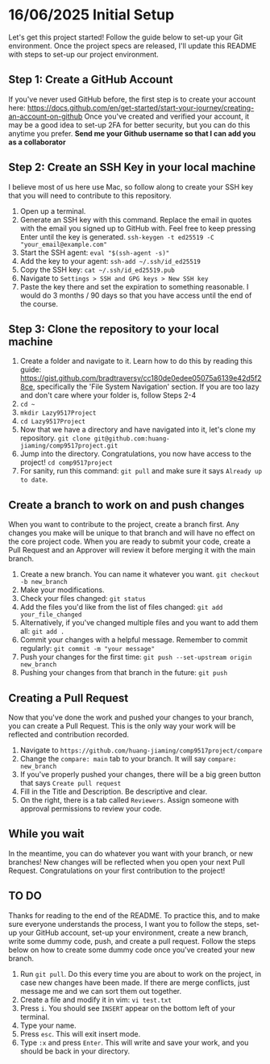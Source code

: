# 16/06/2025 Initial Setup

Let's get this project started! Follow the guide below to set-up your Git environment.
Once the project specs are released, I'll update this README with steps to set-up our project environment.

## Step 1: Create a GitHub Account
If you've never used GitHub before, the first step is to create your account here: https://docs.github.com/en/get-started/start-your-journey/creating-an-account-on-github 
Once you've created and verified your account, it may be a good idea to set-up 2FA for better security, but you can do this anytime you prefer.
**Send me your Github username so that I can add you as a collaborator**

## Step 2: Create an SSH Key in your local machine
I believe most of us here use Mac, so follow along to create your SSH key that you will need to contribute to this repository.
1. Open up a terminal.
2. Generate an SSH key with this command. Replace the email in quotes with the email you signed up to GitHub with. Feel free to keep pressing Enter until the key is generated. `ssh-keygen -t ed25519 -C "your_email@example.com"`
3. Start the SSH agent: `eval "$(ssh-agent -s)"`
4. Add the key to your agent: `ssh-add ~/.ssh/id_ed25519`
5. Copy the SSH key: `cat ~/.ssh/id_ed25519.pub`
6. Navigate to `Settings > SSH and GPG keys > New SSH key`
7. Paste the key there and set the expiration to something reasonable. I would do 3 months / 90 days so that you have access until the end of the course.

## Step 3: Clone the repository to your local machine
1. Create a folder and navigate to it. Learn how to do this by reading this guide: https://gist.github.com/bradtraversy/cc180de0edee05075a6139e42d5f28ce, specifically the 'File System Navigation' section. If you are too lazy and don't care where your folder is, follow Steps 2-4
2. `cd ~`
3. `mkdir Lazy9517Project`
4. `cd Lazy9517Project`
5. Now that we have a directory and have navigated into it, let's clone my repository. `git clone git@github.com:huang-jiaming/comp9517project.git`
6. Jump into the directory. Congratulations, you now have access to the project! `cd comp9517project`
7. For sanity, run this command: `git pull` and make sure it says `Already up to date`.

## Create a branch to work on and push changes
When you want to contribute to the project, create a branch first. Any changes you make will be unique to that branch and will have no effect on the core project code. When you are ready to submit your code, create a Pull Request and an Approver will review it before merging it with the main branch.
1. Create a new branch. You can name it whatever you want. `git checkout -b new_branch`
2. Make your modifications.
3. Check your files changed: `git status`
4. Add the files you'd like from the list of files changed: `git add your_file_changed`
5. Alternatively, if you've changed multiple files and you want to add them all: `git add .`
6. Commit your changes with a helpful message. Remember to commit regularly: `git commit -m "your message"`
7. Push your changes for the first time: `git push --set-upstream origin new_branch`
8. Pushing your changes from that branch in the future: `git push`

## Creating a Pull Request
Now that you've done the work and pushed your changes to your branch, you can create a Pull Request. This is the only way your work will be reflected and contribution recorded.
1. Navigate to `https://github.com/huang-jiaming/comp9517project/compare`
2. Change the `compare: main` tab to your branch. It will say `compare: new_branch`
3. If you've properly pushed your changes, there will be a big green button that says `Create pull request`
4. Fill in the Title and Description. Be descriptive and clear.
5. On the right, there is a tab called `Reviewers`. Assign someone with approval permissions to review your code.

## While you wait
In the meantime, you can do whatever you want with your branch, or new branches! New changes will be reflected when you open your next Pull Request. Congratulations on your first contribution to the project!

## TO DO
Thanks for reading to the end of the README. To practice this, and to make sure everyone understands the process, I want you to follow the steps, set-up your GitHub account, set-up your environment, create a new branch, write some dummy code, push, and create a pull request. Follow the steps below on how to create some dummy code once you've created your new branch.
1. Run `git pull`. Do this every time you are about to work on the project, in case new changes have been made. If there are merge conflicts, just message me and we can sort them out together.
2. Create a file and modify it in vim: `vi test.txt`
3. Press `i`. You should see `INSERT` appear on the bottom left of your terminal.
4. Type your name.
5. Press `esc`. This will exit insert mode.
6. Type `:x` and press `Enter`. This will write and save your work, and you should be back in your directory.

